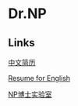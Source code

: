# Dr.NP

## Links

[中文简历](resume-new.md)

[Resume for English](resume-en.md)

[NP博士实验室](https://54np.com)
